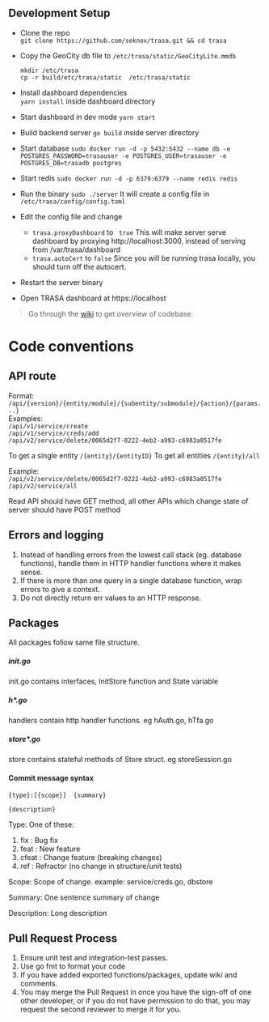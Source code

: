 ## Development Setup

- Clone the repo  
 `git clone https://github.com/seknox/trasa.git && cd trasa`
- Copy the GeoCity db file to `/etc/trasa/static/GeoCityLite.mmdb`
    ```shell script
  mkdir /etc/trasa
  cp -r build/etc/trasa/static  /etc/trasa/static
    ```

- Install dashboard dependencies   
`yarn install` inside dashboard directory
- Start dashboard in dev mode
`yarn start`
- Build backend server
`go build` inside server directory
- Start database
`sudo docker run -d -p 5432:5432 --name db -e POSTGRES_PASSWORD=trasauser -e POSTGRES_USER=trasauser -e POSTGRES_DB=trasadb postgres`  
- Start redis
`sudo docker run -d -p 6379:6379 --name redis redis`
- Run the binary
`sudo ./server`
It will create a config file in `/etc/trasa/config/config.toml`

- Edit the config file and change 
    - `trasa.proxyDashboard` to ` true`
    This will make server serve dashboard by proxying http://localhost:3000, instead of serving from /var/trasa/dashboard
    - `trasa.autoCert` to `false`
    Since you will be running trasa locally, you should turn off the autocert.
    
- Restart the server binary
- Open TRASA dashboard at https://localhost

> Go through the [wiki](https://github.com/seknox/trasa/wiki) to get overview of codebase. 


# Code conventions 


## API route
Format: `/api/{version}/{entity/module}/{subentity/submodule}/{action}/{params...}`  
Examples:   
`/api/v1/service/create`  
`/api/v1/service/creds/add`  
`/api/v2/service/delete/0065d2f7-0222-4eb2-a993-c6983a0517fe`

To get a single entity `/{entity}/{entityID}`
To get all entities `/{entity}/all`

Example:  
`/api/v2/service/delete/0065d2f7-0222-4eb2-a993-c6983a0517fe`  
`/api/v2/service/all`


Read API should have GET method, all other APIs which change state of server should have POST method



## Errors and logging
1. Instead of handling errors from the lowest call stack (eg. database functions), handle them in HTTP handler functions where it makes sense.
2. If there is more than one query in a single database function, wrap errors to give a context.
3. Do not directly return err values to an HTTP response.


## Packages
All packages follow same file structure.
##### init.go
init.go contains interfaces, InitStore function and State variable
##### h*.go
handlers contain http handler functions. eg hAuth.go, hTfa.go
##### store*.go
store contains stateful methods of Store struct. eg storeSession.go




#### Commit message syntax
```
{type}:[{scope}]  {summary}    

{description}
```

Type: One of these:  
1. fix : Bug fix
2. feat : New feature 
2. cfeat : Change feature (breaking changes)
3. ref : Refractor (no change in structure/unit tests)

Scope: Scope of change. example: service/creds.go, dbstore

Summary: One sentence summary of change  

Description: Long description    



## Pull Request Process

1. Ensure unit test and integration-test passes.
2. Use go fmt to format your code
2. If you have added exported functions/packages, update wiki and comments.
4. You may merge the Pull Request in once you have the sign-off of one other developer, or if you 
   do not have permission to do that, you may request the second reviewer to merge it for you.

